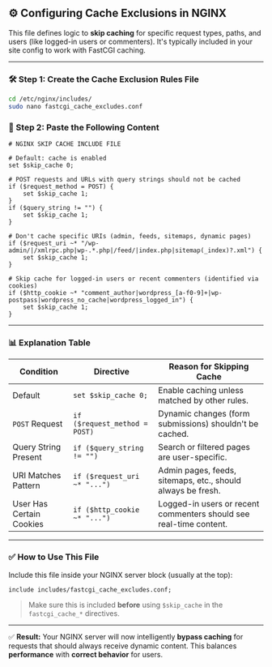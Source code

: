 
## ⚙️ Configuring Cache Exclusions in NGINX

This file defines logic to **skip caching** for specific request types, paths, and users (like logged-in users or commenters). It's typically included in your site config to work with FastCGI caching.

---

### 🛠️ Step 1: Create the Cache Exclusion Rules File

```bash
cd /etc/nginx/includes/
sudo nano fastcgi_cache_excludes.conf
```

### 📄 Step 2: Paste the Following Content

```nginx
# NGINX SKIP CACHE INCLUDE FILE

# Default: cache is enabled
set $skip_cache 0;

# POST requests and URLs with query strings should not be cached
if ($request_method = POST) {
    set $skip_cache 1;
}
if ($query_string != "") {
    set $skip_cache 1;
}   

# Don't cache specific URIs (admin, feeds, sitemaps, dynamic pages)
if ($request_uri ~* "/wp-admin/|/xmlrpc.php|wp-.*.php|/feed/|index.php|sitemap(_index)?.xml") {
    set $skip_cache 1;
}  

# Skip cache for logged-in users or recent commenters (identified via cookies)
if ($http_cookie ~* "comment_author|wordpress_[a-f0-9]+|wp-postpass|wordpress_no_cache|wordpress_logged_in") {
    set $skip_cache 1;
}
```

---

### 📊 Explanation Table

| **Condition**            | **Directive**                 | **Reason for Skipping Cache**                                      |
| ------------------------ | ----------------------------- | ------------------------------------------------------------------ |
| Default                  | `set $skip_cache 0;`          | Enable caching unless matched by other rules.                      |
| `POST` Request           | `if ($request_method = POST)` | Dynamic changes (form submissions) shouldn't be cached.            |
| Query String Present     | `if ($query_string != "")`    | Search or filtered pages are user-specific.                        |
| URI Matches Pattern      | `if ($request_uri ~* "...")`  | Admin pages, feeds, sitemaps, etc., should always be fresh.        |
| User Has Certain Cookies | `if ($http_cookie ~* "...")`  | Logged-in users or recent commenters should see real-time content. |

---

### ✅ How to Use This File

Include this file inside your NGINX server block (usually at the top):

```nginx
include includes/fastcgi_cache_excludes.conf;
```

> Make sure this is included **before** using `$skip_cache` in the `fastcgi_cache_*` directives.

---

✅ **Result:** Your NGINX server will now intelligently **bypass caching** for requests that should always receive dynamic content. This balances **performance** with **correct behavior** for users.
